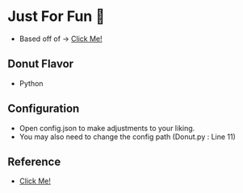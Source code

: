 # Just For Fun 🍩

* Based off of -> [Click Me!](https://www.a1k0n.net/2011/07/20/donut-math.html)  

## Donut Flavor
* Python

## Configuration
* Open config.json to make adjustments to your liking.
* You may also need to change the config path (Donut.py : Line 11)

## Reference
* [Click Me!](https://github.com/hadal1337/ASCII-Doughnut/blob/master/ASCII%20Doughnut.cpp)